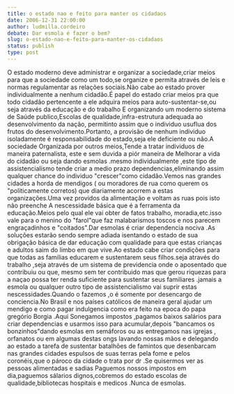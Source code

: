 ```yaml
---
title: o estado nao e feito para manter os cidadaos
date: 2006-12-31 22:00:00
author: ludmilla.cordeiro
debate: Dar esmola é fazer o bem?
slug: o-estado-nao-e-feito-para-manter-os-cidadaos
status: publish 
type: post
---
```


O estado moderno deve administrar e organizar a sociedade,criar meios para que a sociedade como um todo,se organize e permita através de leis e normas regulamentar as relações sociais.Não cabe ao estado prover individualmente a nenhum cidadão.É papel do estado criar meios pra que todo cidadão pertencente a ele adquira meios para auto-sustentar-se,ou seja através da educação e do trabalho E organizando um moderno sistema de Saúde publico,Escolas de qualidade,infra-estrutura adequada ao desenvolvimento da nação, permitinto assim que o individuo usuflua dos frutos do desenvolvimento.Portanto, a provisão de nenhum individuo isoladamente é responsabilidade do estado,seja ele deficiente ou não.A sociedade Organizada por outros meios,Tende a tratar individuos de maneira paternalista, este e sem duvida a piór maneira de Melhorar a vida do cidadão ou seja dando esmolas .mesmo individualmente ,este tipo de assistencialismo tende criar a medio prazo dependencias,eliminando assim qualquer chance do individuo "crescer"como cidadão.Vemos nas grandes cidades a horda de mendigos ( ou moradores de rua como querem os "politicamente corretos) que diariamente acorrem a estas organizações.Uma vez providos da alimentação e voltam as ruas pois isto não preenche A nescessidade básica que é a ferramenta da educação.Meios pelo qual ele vai obter de fatos trabalho, moradia,etc.isso vale para o menino do "farol"que faz malabarismos toscos e nos parecem engraçadinhos e "coitados".Dar esmolas é criar dependencia nociva .As soluções estarão sendo sempre adiada isentando o estado de sua obrigação básica de dar educação com qualidade para que estas crianças e adultos saim do limbo em que vive.Ao estado cabe criar condições para que todas as familias educarem e sustentarem seus filhos.seja através do trabalho ,seja através de um sistema de previdencia onde o aposentado que contribuiu ou que, mesmo sem ter contribuido mas que gerou riquezas para a naçao possa ter renda suficiente para sustentar seus familiares .jamais a esmola ou qualquer outro tipo de assistencialismo vai suprir estas nescessidades.Quando o fazemos ,o é somente por desencargo de conciencia.No Brasil e nos países católicos de maneira geral ajudar um mendigo e como pagar indulgencia como era feito na epoca do papa gregório Borgia .Aqui Sonegamos impostos ,pagamos baixos salários para criar dependencias e usarmos isso para acumular,depois "bancamos os bonzinhos"dando esmolas em semáforos ou as entregamos nas igrejas , orfanatos ou em algumas destas ongs lavando nossas mãos e delegando ao estado a tarefa de sustentar batalhões de famintos que desenbarcam nas grandes cidades espulsos de suas terras pela fome e pelos coronéis,que o pároco da cidade o trata por dr .Se quisermos ver as pessoas alimentadas e sadias Paguemos nossos impostos em dia,paguemos sálarios dignos,cobremos do estado escolas de qualidade,bibliotecas hospitais e medicos .Nunca de esmolas.
